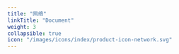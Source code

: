 ```yaml
---
title: "网络"
linkTitle: "Document"
weight: 3
collapsible: true
icon: "/images/icons/index/product-icon-network.svg"
---
```


